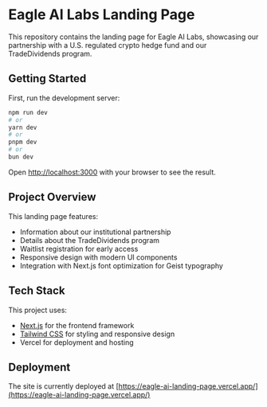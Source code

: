 # Eagle AI Labs Landing Page

This repository contains the landing page for Eagle AI Labs, showcasing our partnership with a U.S. regulated crypto hedge fund and our TradeDividends program.

## Getting Started

First, run the development server:

```bash
npm run dev
# or
yarn dev
# or
pnpm dev
# or
bun dev
```

Open [http://localhost:3000](http://localhost:3000) with your browser to see the result.

## Project Overview

This landing page features:

- Information about our institutional partnership
- Details about the TradeDividends program
- Waitlist registration for early access
- Responsive design with modern UI components
- Integration with Next.js font optimization for Geist typography

## Tech Stack

This project uses:

- [Next.js](https://nextjs.org) for the frontend framework
- [Tailwind CSS](https://tailwindcss.com) for styling and responsive design
- Vercel for deployment and hosting

## Deployment

The site is currently deployed at [https://eagle-ai-landing-page.vercel.app/](https://eagle-ai-landing-page.vercel.app/)
